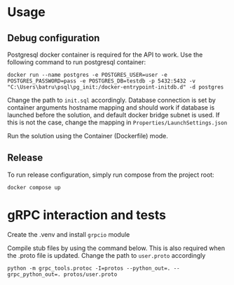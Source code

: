 # Usage
## Debug configuration
Postgresql docker container is required for the API to work.
Use the following command to run postgresql container:

`docker run --name postgres -e POSTGRES_USER=user -e POSTGRES_PASSWORD=pass -e POSTGRES_DB=testdb -p 5432:5432 -v "C:\Users\batru\psql\pg_init:/docker-entrypoint-initdb.d" -d postgres`

Change the path to `init.sql` accordingly.
Database connection is set by container arguments hostname mapping and should work if database is launched before the solution, and default docker bridge subnet is used. If this is not the case, change the mapping in `Properties/LaunchSettings.json`

Run the solution using the Container (Dockerfile) mode.

## Release
To run release configuration, simply run compose from the project root:

`docker compose up`

# gRPC interaction and tests
Create the .venv and install `grpcio` module

Compile stub files by using the command below. This is also required when the .proto file is updated. Change the path to `user.proto` accordingly

`python -m grpc_tools.protoc -I=protos --python_out=. --grpc_python_out=. protos/user.proto`
